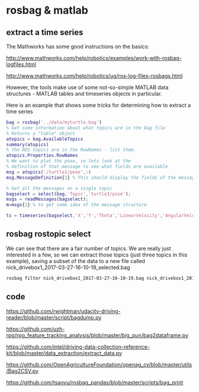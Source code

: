 # rosbag & matlab


## extract a time series
The Mathworks has some good instructions on the basics:

http://www.mathworks.com/help/robotics/examples/work-with-rosbag-logfiles.html

http://www.mathworks.com/help/robotics/ug/ros-log-files-rosbags.html

However, the tools make use of some not-so-simple MATLAB data structures - MATLAB tables and timeseries objects in particular.

Here is an example that shows some tricks for determining how to extract a time series
```matlab
bag = rosbag('../data/myturtle.bag')
% Get some information about what topics are in the bag file
% Returns a "table" object
atopics = bag.AvailableTopics
summary(atopics)
% The ROS topics are in the RowNames - list them.
atopics.Properties.RowNames
% We want to plot the pose, so lets look at the
% definition of that message to see what fields are available
msg = atopics('/turtle1/pose',:)
msg.MessageDefinition{1} % This should display the fields of the message

% Get all the messages on a single topic
bagselect = select(bag,'Topic','turtle1/pose');
msgs = readMessages(bagselect);
m=msgs{1} % to get some idea of the message structure

ts = timeseries(bagselect,'X','Y','Theta','LinearVelocity','AngularVelocity');
```

## rosbag rostopic select



We can see that there are a fair number of topics.   We are really just interested in a few, so we can extract those topics (just three topics in this example), saving a subset of the data to a new file called nick_drivebox1_2017-03-27-16-10-19_selected.bag
```bash
rosbag filter nick_drivebox1_2017-03-27-16-10-19.bag nick_drivebox1_2017-03-27-16-10-19_selected.bag 'topic == "/geonav_odom" or topic == "/cmd_drive" or topic == "/cmd_course"'
```

## code

https://github.com/rwightman/udacity-driving-reader/blob/master/script/bagdump.py

https://github.com/uzh-rpg/rpg_feature_tracking_analysis/blob/master/big_pun/bag2dataframe.py

https://github.com/intel/driving-data-collection-reference-kit/blob/master/data_extraction/extract_data.py

https://github.com/OpenAgricultureFoundation/openag_cv/blob/master/utils/Bag2CSV.py

https://github.com/tsaoyu/rosbag_pandas/blob/master/scripts/bag_print

